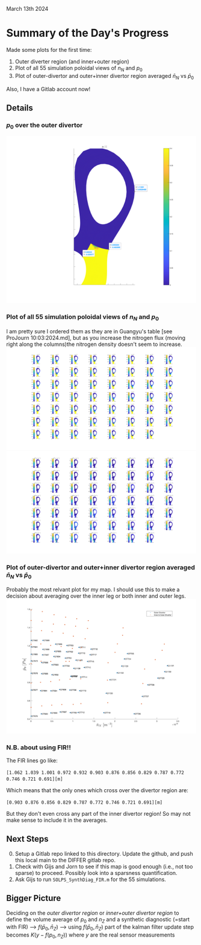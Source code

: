 March 13th 2024

# Summary of the Day's Progress
Made some plots for the first time:  
1. Outer diverter region (and inner+outer region)
2. Plot of all 55 simulation poloidal views of $n_N$ and $p_0$
3. Plot of outer-divertor and outer+inner divertor region averaged $\bar{n}_N$ vs $\bar{p}_0$

Also, I have a Gitlab account now!

## Details
### $p_0$ over the outer divertor 
![polview](JournalImages/p0_odiv_polview.svg)

### Plot of all 55 simulation poloidal views of $n_N$ and $p_0$
I am pretty sure I ordered them as they are in Guangyu's table [see ProJourn 10:03:2024.md], but as you increase the nitrogen flux (moving right along the columns)the nitrogen density doesn't seem to increase. 
![55p0](JournalImages/p0_SOLPS_sims.svg)
![55nN](JournalImages/nN_SOLPS_sims.svg)

### Plot of outer-divertor and outer+inner divertor region averaged $\bar{n}_N$ vs $\bar{p}_0$

Probably the most relvant plot for my map. I should use this to make a decision about averaging over the inner leg or both inner and outer legs.
![p0_vs_nZ](JournalImages/p0_vs_nZ_data_labels.svg)

### N.B. about using FIR!!
The FIR lines go like:  

`[1.062 1.039 1.001 0.972 0.932 0.903 0.876 0.856 0.829 0.787 0.772 0.746 0.721 0.691][m]`

Which means that the only ones which cross over the divertor region are:  

`[0.903 0.876 0.856 0.829 0.787 0.772 0.746 0.721 0.691][m]`

But they don't even cross any part of the inner divertor region! So may not make sense to include it in the averages.

## Next Steps
0. Setup a Gitlab repo linked to this directory. Update the github, and push this local main to the DIFFER gitlab repo.
1. Check with Gijs and Jorn to see if this map is good enough (i.e., not too sparse) to proceed. Possibly look into a sparsness quantification.
2. Ask Gijs to run `SOLPS_SynthDiag_FIR.m` for the 55 simulations.

## Bigger Picture
Deciding on the *outer divertor region* or *inner+outer divertor region* to define the volume average of $p_0$ and $n_Z$ and a synthetic diagnostic (=start with FIR) --> $f(\bar{p}_0, \bar{n}_Z)$ --> using $f(\bar{p}_0, \bar{n}_Z)$ part of the kalman filter update step becomes $K(y - f(p_0, n_Z))$ where $y$ are the real sensor measurements 